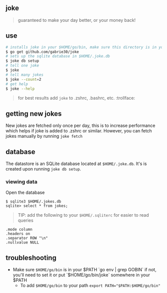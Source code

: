 ## joke

> guaranteed to make your day better, or your money back!

## use

```bash
# installs joke in your $HOME/go/bin, make sure this directory is in your $PATH
$ go get github.com/gabrie30/joke
# sets up the sqlite database in $HOME/.joke.db
$ joke db setup
# tell one joke
$ joke
# tell many jokes
$ joke --count=2
# get help
$ joke --help
```

> for best results add `joke` to .zshrc, .bashrc, etc.  :trollface:

## getting new jokes

New jokes are fetched only once per day, this is to increase performance which helps if joke is added to .zshrc or similar. However, you can fetch jokes manually by running `joke fetch`

## database

The datastore is an SQLite database located at `$HOME/.joke.db`. It's is created upon running `joke db setup`.

### viewing data

Open the database
```
$ sqlite3 $HOME/.jokes.db
sqlite> select * from jokes;
```

> TIP: add the following to your `$HOME/.sqliterc` for easier to read queries
```
.mode column
.headers on
.separator ROW "\n"
.nullvalue NULL
```

## troubleshooting

- Make sure `$HOME/go/bin` is in your $PATH `go env | grep GOBIN` if not, you'll need to set it or put `$HOME/go/bin/joke` somewhere in your $PATH
    - To add `$HOME/go/bin` to your path `export PATH="$PATH:$HOME/go/bin"`
